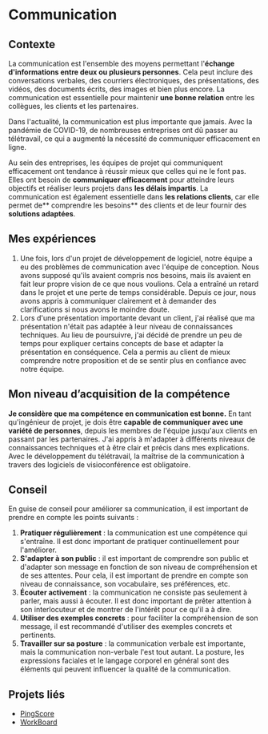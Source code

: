 # Communication

## Contexte

La communication est l'ensemble des moyens permettant l'**échange d'informations entre deux ou plusieurs personnes**. Cela
peut inclure des conversations verbales, des courriers électroniques, des présentations, des vidéos, des documents
écrits, des images et bien plus encore. La communication est essentielle pour maintenir **une bonne relation** entre les
collègues, les clients et les partenaires.

Dans l'actualité, la communication est plus importante que jamais. Avec la pandémie de COVID-19, de nombreuses
entreprises ont dû passer au télétravail, ce qui a augmenté la nécessité de communiquer efficacement en ligne.

Au sein des entreprises, les équipes de projet qui communiquent efficacement ont tendance à réussir mieux que celles qui ne le font pas. Elles ont besoin de **communiquer efficacement** pour atteindre leurs objectifs et réaliser leurs projets dans **les délais impartis**. La communication est
également essentielle dans **les relations clients**, car elle permet de** comprendre les besoins** des clients et de leur
fournir des **solutions adaptées**.

## Mes expériences

1. Une fois, lors d'un projet de développement de logiciel, notre équipe a eu des problèmes de communication avec
   l'équipe de conception. Nous avons supposé qu'ils avaient compris nos besoins, mais ils avaient en fait leur propre
   vision de ce que nous voulions. Cela a entraîné un retard dans le projet et une perte de temps considérable. Depuis
   ce jour, nous avons appris à communiquer clairement et à demander des clarifications si nous avons le moindre doute.
2. Lors d'une présentation importante devant un client, j'ai réalisé que ma présentation n'était pas adaptée à leur
   niveau de connaissances techniques. Au lieu de poursuivre, j'ai décidé de prendre un peu de temps pour expliquer
   certains concepts de base et adapter la présentation en conséquence. Cela a permis au client de mieux comprendre
   notre proposition et de se sentir plus en confiance avec notre équipe.

## Mon niveau d’acquisition de la compétence

**Je considère que ma compétence en communication est bonne.** En tant qu'ingénieur de projet, je dois être
**capable de communiquer avec une variété de personnes**, depuis les membres de l'équipe jusqu'aux clients en passant par
les partenaires. J'ai appris à m'adapter à différents niveaux de connaissances techniques et à être clair et précis dans
mes explications. Avec le développement du télétravail, la maîtrise de la communication à travers des logiciels de 
visioconférence est obligatoire.

## Conseil

En guise de conseil pour améliorer sa communication, il est important de prendre en compte les points suivants :

1. **Pratiquer régulièrement** : la communication est une compétence qui s'entraîne. Il est donc important
   de pratiquer continuellement pour l'améliorer.
2. **S'adapter à son public** : il est important de comprendre son public et d'adapter son message en fonction de son niveau
   de compréhension et de ses attentes. Pour cela, il est important de prendre en compte son niveau de connaissance, son
   vocabulaire, ses préférences, etc.
3. **Écouter activement** : la communication ne consiste pas seulement à parler, mais aussi à écouter. Il est donc important
   de prêter attention à son interlocuteur et de montrer de l'intérêt pour ce qu'il a à dire.
4. **Utiliser des exemples concrets** : pour faciliter la compréhension de son message, il est recommandé d'utiliser des
   exemples concrets et pertinents.
5. **Travailler sur sa posture** : la communication verbale est importante, mais la communication non-verbale l'est tout
   autant. La posture, les expressions faciales et le langage corporel en général sont des éléments qui peuvent
   influencer la qualité de la communication.

## Projets liés

- [PingScore](../../../mes-réalisations/pingscore)
- [WorkBoard](../../../mes-réalisations/workboard)

